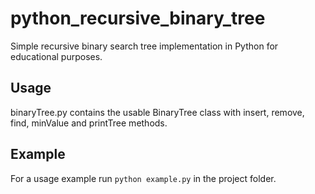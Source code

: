 # python_recursive_binary_tree
Simple recursive binary search tree implementation in Python for educational purposes.

## Usage
binaryTree.py contains the usable BinaryTree class with insert, remove, find, minValue and printTree methods. 

## Example
For a usage example run `python example.py` in the project folder.
